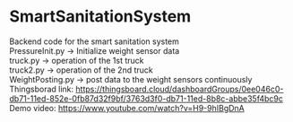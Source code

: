 # SmartSanitationSystem
Backend code for the smart sanitation system  
PressureInit.py -> Initialize weight sensor data  
truck.py -> operation of the 1st truck  
truck2.py -> operation of the 2nd truck  
WeightPosting.py -> post data to the weight sensors continuously  
Thingsborad link: https://thingsboard.cloud/dashboardGroups/0ee046c0-db71-11ed-852e-0fb87d32f9bf/3763d3f0-db71-11ed-8b8c-abbe35f4bc9c  
Demo video: https://www.youtube.com/watch?v=H9-9hIBgDnA
